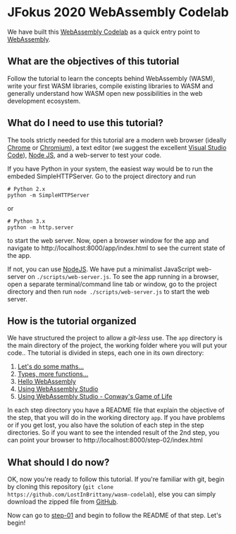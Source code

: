 # JFokus 2020 WebAssembly Codelab

We have built this [WebAssembly Codelab](https://github.com/LostInBrittany/wasm-codelab) as a quick entry point to [WebAssembly](https://webassembly.org/). 


## What are the objectives of this tutorial

Follow the tutorial to learn the concepts behind WebAssembly (WASM), write your first WASM libraries, compile existing libraries to WASM and generally understand how WASM open new possibilities in the web development ecosystem.


## What do I need to use this tutorial?

The tools strictly needed for this tutorial are a modern web browser (ideally [Chrome](https://www.google.com/chrome/) or [Chromium](https://www.chromium.org/)), a text editor (we suggest the excellent [Visual Studio Code](https://code.visualstudio.com/)), [Node JS](https://nodejs.org), and a web-server to test your code.

If you have Python in your system, the easiest way would be to run the embeded SimpleHTTPServer. Go to the project directory and run

```
# Python 2.x
python -m SimpleHTTPServer
```

or 

```
# Python 3.x
python -m http.server
```

to start the web server. Now, open a browser window for the app and navigate to http://localhost:8000/app/index.html to see the current state of the app.

If not, you can use [NodeJS](http://nodejs.org). We have put a minimalist JavaScript web-server on `./scripts/web-server.js`. To see the app running in a browser, open a separate terminal/command line tab or window, go to the project directory and then run `node ./scripts/web-server.js` to start the web server. 


## How is the tutorial organized 

We have structured the project to allow a *git-less* use. The `app` directory is the main directory of the project, the working folder where you will put your code.. The tutorial is divided in steps, each one in its own directory:

1. [Let's do some maths...](./step-01/)
1. [Types, more functions...](./step-02/)
1. [Hello WebAssembly](./step-03/)
1. [Using WebAssembly Studio](./step-04/)
1. [Using WebAssembly Studio - Conway's Game of Life](./step-05/)

In each step directory you have a README file that explain the objective of the step, that you will do in the working directory `app`. If you have problems or if you get lost, you also have the solution of each step in the step directories. So if you want to see the intended result of  the 2nd step, you can point your browser to http://localhost:8000/step-02/index.html


## What should I do now?  

OK, now you're ready to follow this tutorial. If you're familiar with git, begin by cloning this repository (`git clone https://github.com/LostInBrittany/wasm-codelab`), else you can simply download the zipped file from [GitHub](https://github.com/LostInBrittany/wasm-codelab/archive/master.zip).

Now can go to [step-01](./step-01) and begin to follow the README of that step. Let's begin!
